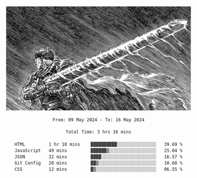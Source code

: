 <!-- Profile image -->
<p align="center">
 <img src="assets/bpD2ohb.png" width="1080px">
</p>
<!-- Profile image end -->

<div align="center">
<!--START_SECTION:waka-->

```txt
From: 09 May 2024 - To: 16 May 2024

Total Time: 3 hrs 16 mins

HTML         1 hr 18 mins    ▓▓▓▓▓▓▓▓▓▓░░░░░░░░░░░░░░░   39.69 %
JavaScript   49 mins         ▓▓▓▓▓▓▒░░░░░░░░░░░░░░░░░░   25.04 %
JSON         32 mins         ▓▓▓▓░░░░░░░░░░░░░░░░░░░░░   16.57 %
Git Config   20 mins         ▓▓▒░░░░░░░░░░░░░░░░░░░░░░   10.68 %
CSS          12 mins         ▓▒░░░░░░░░░░░░░░░░░░░░░░░   06.55 %
```

<!--END_SECTION:waka-->
</div>
